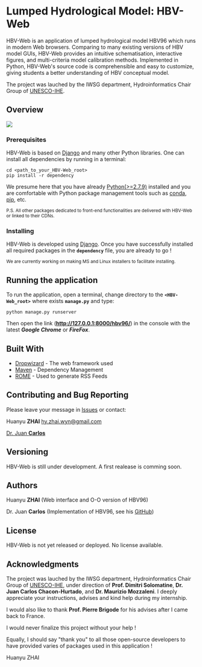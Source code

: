 # Lumped Hydrological Model: HBV-Web

HBV-Web is an application of lumped hydrological model HBV96 which runs in modern Web browsers. Comparing to many existing versions of HBV model GUIs, HBV-Web provides an intuitive schematisation, interactive figures, and multi-criteria model calibration methods. Implemented in Python, HBV-Web's source code is comprehensible and easy to customize, giving students a better understanding of HBV conceptual model. 

The project was lauched by the IWSG department, Hydroinformatics Chair Group of [UNESCO-IHE](https://www.un-ihe.org/chair-groups/hydroinformatics).

## Overview

<img src="https://drive.google.com/file/d/1XWA71o77bt49KgYbGAlrPGKnA1ZuLqWd/view?usp=sharing" align="center">

### Prerequisites

HBV-Web is based on [Django](https://www.djangoproject.com/) and many other Python libraries. One can install all dependencies by running in a terminal:

```
cd <path_to_your_HBV-Web_root>
pip install -r dependency
```

We presume here that you have already [Python(>=2.7.9)](https://www.python.org/downloads/) installed and you are comfortable with Python package management tools such as [conda](https://conda.io/docs/), [pip](https://pypi.python.org/pypi/pip), etc.

<sub>P.S. All other packages dedicated to front-end functionalities are delivered with HBV-Web or linked to their CDNs.</sub>

### Installing

HBV-Web is developed using [Django](https://www.djangoproject.com/). Once you have successfully installed all required packages in the **`dependency`** file, you are already to go !

<sub>We are currently working on making MS and Linux installers to facilitate installing.</sub>

## Running the application

To run the application, open a terminal, change directory to the **`<HBV-Web_root>`** where exists **`manage.py`** and type:

```
python manage.py runserver
```

Then open the link (**http://127.0.0.1:8000/hbv96/**) in the console with the latest **_Google Chrome_** or **_FireFox_**.

## Built With

* [Dropwizard](http://www.dropwizard.io/1.0.2/docs/) - The web framework used
* [Maven](https://maven.apache.org/) - Dependency Management
* [ROME](https://rometools.github.io/rome/) - Used to generate RSS Feeds

## Contributing and Bug Reporting

Please leave your message in [Issues](https://github.com/NikoZHAI/lumphydro/issues) or contact:

Huanyu **ZHAI** hy.zhai.wyn@gmail.com

[Dr. Juan **Carlos**](https://www.un-ihe.org/juan-carlos-chacon-hurtado)

## Versioning

HBV-Web is still under development. A first realease is comming soon.

## Authors

Huanyu **ZHAI** (Web interface and O-O version of HBV96)

Dr. Juan **Carlos** (Implementation of HBV96, see his [GitHub](https://github.com/j-chacon))

## License

HBV-Web is not yet released or deployed. No license available.

## Acknowledgments

The project was lauched by the IWSG department, Hydroinformatics Chair Group of [UNESCO-IHE](https://www.un-ihe.org/chair-groups/hydroinformatics), under direction of **Prof. Dimitri Solomatine**, **Dr. Juan Carlos Chacon-Hurtado**, and **Dr. Maurizio Mozzaleni**. I deeply appreciate your instructions, advises and kind help during my internship.

I would also like to thank **Prof. Pierre Brigode** for his advises after I came back to France.

I would never finalize this project without your help !

Equally, I should say "thank you" to all those open-source developers to have provided varies of packages used in this application !


Huanyu ZHAI